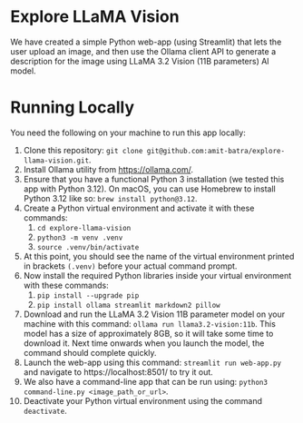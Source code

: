 # Explore LLaMA Vision
We have created a simple Python web-app (using Streamlit) that lets the user upload an image, and then use the Ollama client API to generate a description for the image using LLaMA 3.2 Vision (11B parameters) AI model.

# Running Locally
You need the following on your machine to run this app locally:
1. Clone this repository: `git clone git@github.com:amit-batra/explore-llama-vision.git`.
2. Install Ollama utility from https://ollama.com/.
3. Ensure that you have a functional Python 3 installation (we tested this app with Python 3.12). On macOS, you can use Homebrew to install Python 3.12 like so: `brew install python@3.12`.
4. Create a Python virtual environment and activate it with these commands:
   1. `cd explore-llama-vision`
   2. `python3 -m venv .venv`
   3. `source .venv/bin/activate`
5. At this point, you should see the name of the virtual environment printed in brackets `(.venv)` before your actual command prompt.
6. Now install the required Python libraries inside your virtual environment with these commands:
   1. `pip install --upgrade pip`
   2. `pip install ollama streamlit markdown2 pillow`
7. Download and run the LLaMA 3.2 Vision 11B parameter model on your machine with this command: `ollama run llama3.2-vision:11b`. This model has a size of approximately 8GB, so it will take some time to download it. Next time onwards when you launch the model, the command should complete quickly.
8. Launch the web-app using this command: `streamlit run web-app.py` and navigate to https://localhost:8501/ to try it out.
9. We also have a command-line app that can be run using: `python3 command-line.py <image_path_or_url>`.
10. Deactivate your Python virtual environment using the command `deactivate`.
